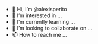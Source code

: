 - 👋 Hi, I’m @alexisperito
- 👀 I’m interested in ...
- 🌱 I’m currently learning ...
- 💞️ I’m looking to collaborate on ...
- 📫 How to reach me ...

<!---
alexisperito/alexisperito is a ✨ special ✨ repository because its `README.md` (this file) appears on your GitHub profile.
You can click the Preview link to take a look at your changes.
--->
